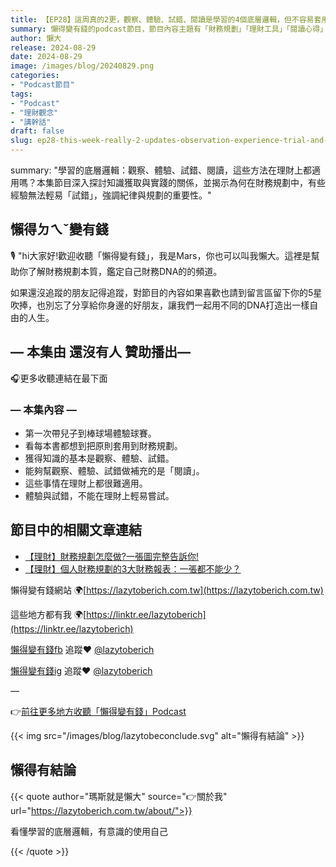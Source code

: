 ```yaml
---
title: 【EP28】這周真的2更，觀察、體驗、試錯、閱讀是學習的4個底層邏輯，但不容易套用在理財這件事!
summary: 懶得變有錢的podcast節目，節目內容主題有「財務規劃」「理財工具」「閱讀心得」「職涯與生活」，內容涵蓋了你與金錢會產生的所有關係。如果想要讓自己對「財務規劃」的本質有更進一步的認識，歡迎訂閱、追蹤、分享並歡迎進一步提出你的想法，讓更多人一起財務有規劃、快樂有方法。
author: 懶大
release: 2024-08-29
date: 2024-08-29
image: /images/blog/20240829.png
categories:
- "Podcast節目"
tags:
- "Podcast"
- "理財觀念"
- "講幹話"
draft: false
slug: ep28-this-week-really-2-updates-observation-experience-trial-and-error-reading-are-the-four-underlying-logics-of-learning-but-are-not-easy-to-apply-in-finance
---
```

summary: "學習的底層邏輯：觀察、體驗、試錯、閱讀，這些方法在理財上都適用嗎？本集節目深入探討知識獲取與實踐的關係，並揭示為何在財務規劃中，有些經驗無法輕易「試錯」，強調紀律與規劃的重要性。"

## 懶得ㄉㄟˇ變有錢

🎙️ "hi大家好!歡迎收聽「懶得變有錢」，我是Mars，你也可以叫我懶大。這裡是幫助你了解財務規劃本質，鑑定自己財務DNA的的頻道。

如果還沒追蹤的朋友記得追蹤，對節目的內容如果喜歡也請到留言區留下你的5星吹捧，也別忘了分享給你身邊的好朋友，讓我們一起用不同的DNA打造出一樣自由的人生。

## — 本集由 還沒有人 贊助播出—

🎧更多收聽連結在最下面

### — 本集內容 —

- 第一次帶兒子到棒球場體驗球賽。
- 看每本書都想到把原則套用到財務規劃。
- 獲得知識的基本是觀察、體驗、試錯。
- 能夠幫觀察、體驗、試錯做補充的是「閱讀」。
- 這些事情在理財上都很難適用。
- 體驗與試錯，不能在理財上輕易嘗試。

## 節目中的相關文章連結

- [【理財】財務規劃怎麼做?一張圖完整告訴你!](https://lazytoberich.com.tw/blog/financial-management-how-to-do-financial-planning-a-complete-chart-tells-you/)
- [【理財】個人財務規劃的3大財務報表：一張都不能少？](https://lazytoberich.com.tw/blog/finance-the-3-major-financial-statements-for-personal-financial-planning-cant-afford-to-miss-any/)

懶得變有錢網站 🌍[https://lazytoberich.com.tw](https://lazytoberich.com.tw)

這些地方都有我 🌍[https://linktr.ee/lazytoberich](https://linktr.ee/lazytoberich)

[懶得變有錢fb](https://www.facebook.com/lazytoberich) 追蹤❤️ [@lazytoberich](https://www.facebook.com/lazytoberich)

[懶得變有錢ig](https://www.instagram.com/lazytoberich/) 追蹤❤️ [@lazytoberich](https://www.instagram.com/lazytoberich/)

—

👉[前往更多地方收聽「懶得變有錢」Podcast](https://solink.soundon.fm/lazytoberich)

{{< img src="/images/blog/lazytobeconclude.svg" alt="懶得有結論" >}}

## 懶得有結論

{{< quote author="瑪斯就是懶大" source="👉關於我" url="https://lazytoberich.com.tw/about/">}}

看懂學習的底層邏輯，有意識的使用自己

{{< /quote >}}
